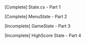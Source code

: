 
[Complete] State.cs - Part 1

[Complete] MenuState - Part 2

[Incomplete] GameState - Part 3

[Incomplete] HighScore State - Part 4
